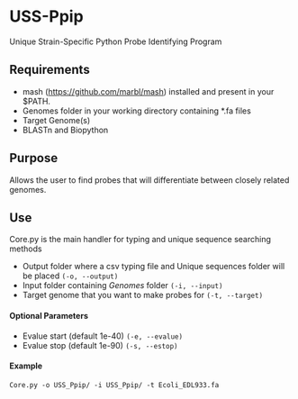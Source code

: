# USS-Ppip
Unique Strain-Specific Python Probe Identifying Program

## Requirements
- mash (https://github.com/marbl/mash) installed and present in your $PATH.
- Genomes folder in your working directory containing *.fa files
- Target Genome(s)
- BLASTn and Biopython


## Purpose
Allows the user to find probes that will differentiate between closely related genomes.

## Use
Core.py is the main handler for typing and unique sequence searching methods
* Output folder where a csv typing file and Unique sequences folder will be placed `(-o, --output)`
* Input folder containing *Genomes* folder `(-i, --input)`
* Target genome that you want to make probes for `(-t, --target)`

#### Optional Parameters
* Evalue start (default 1e-40) `(-e, --evalue)`
* Evalue stop (default 1e-90) `(-s, --estop)`


#### Example
`Core.py -o USS_Ppip/ -i USS_Ppip/ -t Ecoli_EDL933.fa`
